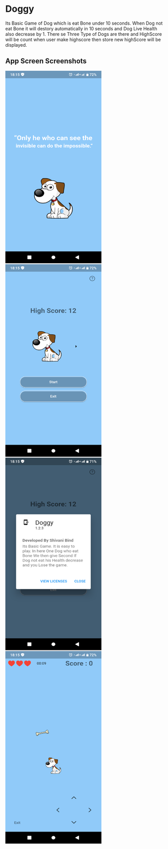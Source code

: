 # Doggy

Its Basic Game of Dog which is eat Bone under 10 seconds. When Dog not eat Bone it will destory automatically in 10 seconds and Dog Live Health also decrease by 1.
There se Three Type of Dogs are there and HighScore will be count when user make highscore then store new highScore will be displayed.


## App Screen Screenshots

 <p float="left"><img src="https://github.com/ShivuCode/Doggy-Game/blob/main/screenshots/splash.png?raw=true" width="300" height="600"> 
 <img src="https://github.com/ShivuCode/Doggy-Game/blob/main/screenshots/start.png?raw=true" width="300" height="600"> 
 <img src="https://github.com/ShivuCode/Doggy-Game/blob/main/screenshots/help.png?raw=true" width="300" height="600"> 
 <img src="https://github.com/ShivuCode/Doggy-Game/blob/main/screenshots/playScreen.png?raw=true" width="300" height="600"> 
 </p>
